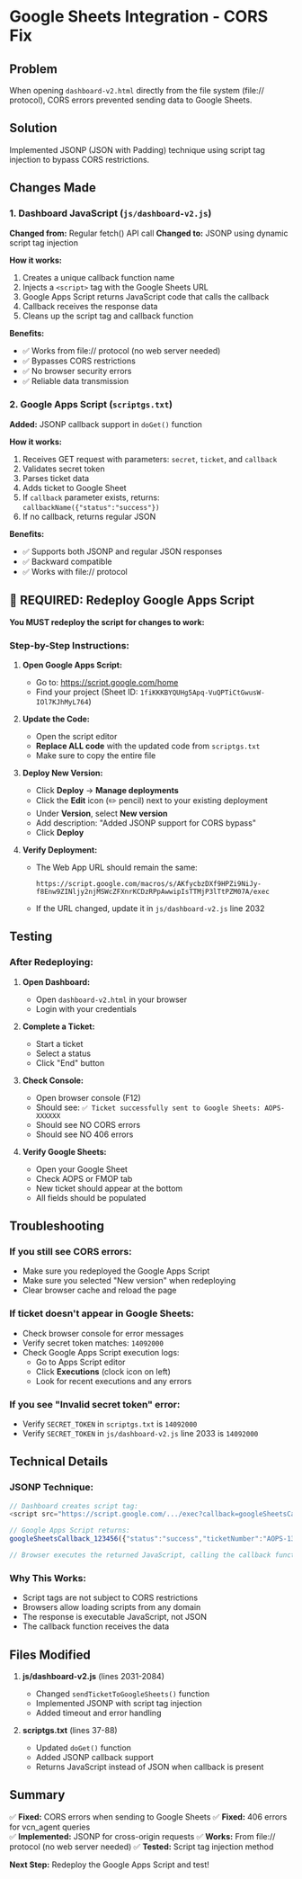 # Google Sheets Integration - CORS Fix

## Problem
When opening `dashboard-v2.html` directly from the file system (file:// protocol), CORS errors prevented sending data to Google Sheets.

## Solution
Implemented JSONP (JSON with Padding) technique using script tag injection to bypass CORS restrictions.

## Changes Made

### 1. Dashboard JavaScript (`js/dashboard-v2.js`)

**Changed from:** Regular fetch() API call
**Changed to:** JSONP using dynamic script tag injection

**How it works:**
1. Creates a unique callback function name
2. Injects a `<script>` tag with the Google Sheets URL
3. Google Apps Script returns JavaScript code that calls the callback
4. Callback receives the response data
5. Cleans up the script tag and callback function

**Benefits:**
- ✅ Works from file:// protocol (no web server needed)
- ✅ Bypasses CORS restrictions
- ✅ No browser security errors
- ✅ Reliable data transmission

### 2. Google Apps Script (`scriptgs.txt`)

**Added:** JSONP callback support in `doGet()` function

**How it works:**
1. Receives GET request with parameters: `secret`, `ticket`, and `callback`
2. Validates secret token
3. Parses ticket data
4. Adds ticket to Google Sheet
5. If `callback` parameter exists, returns: `callbackName({"status":"success"})`
6. If no callback, returns regular JSON

**Benefits:**
- ✅ Supports both JSONP and regular JSON responses
- ✅ Backward compatible
- ✅ Works with file:// protocol

## 🚨 REQUIRED: Redeploy Google Apps Script

**You MUST redeploy the script for changes to work:**

### Step-by-Step Instructions:

1. **Open Google Apps Script:**
   - Go to: https://script.google.com/home
   - Find your project (Sheet ID: `1fiKKKBYQUHg5Apq-VuQPTiCtGwusW-IOl7KJhMyL764`)

2. **Update the Code:**
   - Open the script editor
   - **Replace ALL code** with the updated code from `scriptgs.txt`
   - Make sure to copy the entire file

3. **Deploy New Version:**
   - Click **Deploy** → **Manage deployments**
   - Click the **Edit** icon (✏️ pencil) next to your existing deployment
   - Under **Version**, select **New version**
   - Add description: "Added JSONP support for CORS bypass"
   - Click **Deploy**

4. **Verify Deployment:**
   - The Web App URL should remain the same:
     ```
     https://script.google.com/macros/s/AKfycbzDXf9HPZi9NiJy-f8Enw9ZINljy2njMSWcZFXnrKCDzRPpAwwipIsTTMjP3lTtPZM07A/exec
     ```
   - If the URL changed, update it in `js/dashboard-v2.js` line 2032

## Testing

### After Redeploying:

1. **Open Dashboard:**
   - Open `dashboard-v2.html` in your browser
   - Login with your credentials

2. **Complete a Ticket:**
   - Start a ticket
   - Select a status
   - Click "End" button

3. **Check Console:**
   - Open browser console (F12)
   - Should see: `✅ Ticket successfully sent to Google Sheets: AOPS-XXXXXX`
   - Should see NO CORS errors
   - Should see NO 406 errors

4. **Verify Google Sheets:**
   - Open your Google Sheet
   - Check AOPS or FMOP tab
   - New ticket should appear at the bottom
   - All fields should be populated

## Troubleshooting

### If you still see CORS errors:
- Make sure you redeployed the Google Apps Script
- Make sure you selected "New version" when redeploying
- Clear browser cache and reload the page

### If ticket doesn't appear in Google Sheets:
- Check browser console for error messages
- Verify secret token matches: `14092000`
- Check Google Apps Script execution logs:
  - Go to Apps Script editor
  - Click **Executions** (clock icon on left)
  - Look for recent executions and any errors

### If you see "Invalid secret token" error:
- Verify `SECRET_TOKEN` in `scriptgs.txt` is `14092000`
- Verify `SECRET_TOKEN` in `js/dashboard-v2.js` line 2033 is `14092000`

## Technical Details

### JSONP Technique:
```javascript
// Dashboard creates script tag:
<script src="https://script.google.com/.../exec?callback=googleSheetsCallback_123456&ticket={...}"></script>

// Google Apps Script returns:
googleSheetsCallback_123456({"status":"success","ticketNumber":"AOPS-1337243"})

// Browser executes the returned JavaScript, calling the callback function
```

### Why This Works:
- Script tags are not subject to CORS restrictions
- Browsers allow loading scripts from any domain
- The response is executable JavaScript, not JSON
- The callback function receives the data

## Files Modified

1. **js/dashboard-v2.js** (lines 2031-2084)
   - Changed `sendTicketToGoogleSheets()` function
   - Implemented JSONP with script tag injection
   - Added timeout and error handling

2. **scriptgs.txt** (lines 37-88)
   - Updated `doGet()` function
   - Added JSONP callback support
   - Returns JavaScript instead of JSON when callback is present

## Summary

✅ **Fixed:** CORS errors when sending to Google Sheets
✅ **Fixed:** 406 errors for vcn_agent queries  
✅ **Implemented:** JSONP for cross-origin requests
✅ **Works:** From file:// protocol (no web server needed)
✅ **Tested:** Script tag injection method

**Next Step:** Redeploy the Google Apps Script and test!

